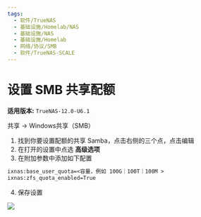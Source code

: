 ```yaml
---
tags:
  - 软件/TrueNAS
  - 基础设施/Homelab/NAS
  - 基础设施/NAS
  - 基础设施/Homelab
  - 网络/协议/SMB
  - 软件/TrueNAS-SCALE
---
```


# 设置 SMB 共享配额

**适用版本:** `TrueNAS-12.0-U6.1`

共享 -> Windows共享（SMB）

1. 找到你要设置配额的共享 Samba，点击右侧的三个点，点击编辑
2. 在打开的设置中点选 **高级选项**
3. 在附加参数中添加如下配置

```txt
ixnas:base_user_quota=<容量，例如 100G｜100T｜100M >
ixnas:zfs_quota_enabled=True
```

4. 保存设置

![](./assets/truenas-SMB-设置.png)
